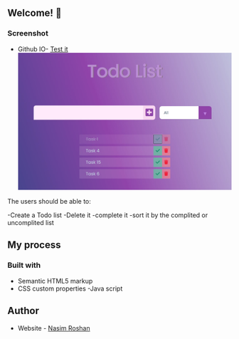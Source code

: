 
## Welcome! 👋

### Screenshot
- Github IO- [Test it](https://na-r-84.github.io/Todo-List/)
![](./screenshot.jpg)


The users should be able to:

-Create a Todo list
-Delete it
-complete it
-sort it by the complited or uncomplited list 

## My process

### Built with

- Semantic HTML5 markup
- CSS custom properties
-Java script

## Author

- Website - [Nasim Roshan](https://portfolion.nasiiimdev.se/)
